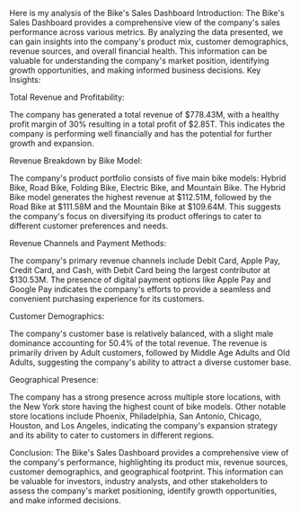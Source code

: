 Here is my analysis of the Bike's Sales Dashboard 
Introduction:
The Bike's Sales Dashboard provides a comprehensive view of the company's sales performance across various metrics. By analyzing the data presented, we can gain insights into the company's product mix, customer demographics, revenue sources, and overall financial health. This information can be valuable for understanding the company's market position, identifying growth opportunities, and making informed business decisions.
Key Insights:

Total Revenue and Profitability:

The company has generated a total revenue of $778.43M, with a healthy profit margin of 30% resulting in a total profit of $2.85T.
This indicates the company is performing well financially and has the potential for further growth and expansion.


Revenue Breakdown by Bike Model:

The company's product portfolio consists of five main bike models: Hybrid Bike, Road Bike, Folding Bike, Electric Bike, and Mountain Bike.
The Hybrid Bike model generates the highest revenue at $112.51M, followed by the Road Bike at $111.58M and the Mountain Bike at $109.64M.
This suggests the company's focus on diversifying its product offerings to cater to different customer preferences and needs.


Revenue Channels and Payment Methods:

The company's primary revenue channels include Debit Card, Apple Pay, Credit Card, and Cash, with Debit Card being the largest contributor at $130.53M.
The presence of digital payment options like Apple Pay and Google Pay indicates the company's efforts to provide a seamless and convenient purchasing experience for its customers.


Customer Demographics:

The company's customer base is relatively balanced, with a slight male dominance accounting for 50.4% of the total revenue.
The revenue is primarily driven by Adult customers, followed by Middle Age Adults and Old Adults, suggesting the company's ability to attract a diverse customer base.


Geographical Presence:

The company has a strong presence across multiple store locations, with the New York store having the highest count of bike models.
Other notable store locations include Phoenix, Philadelphia, San Antonio, Chicago, Houston, and Los Angeles, indicating the company's expansion strategy and its ability to cater to customers in different regions.



Conclusion:
The Bike's Sales Dashboard provides a comprehensive view of the company's performance, highlighting its product mix, revenue sources, customer demographics, and geographical footprint. This information can be valuable for investors, industry analysts, and other stakeholders to assess the company's market positioning, identify growth opportunities, and make informed decisions. 
